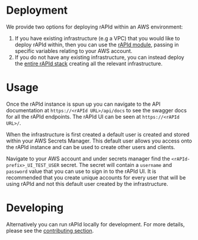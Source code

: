 # Deployment

We provide two options for deploying rAPId within an AWS environment:

1. If you have existing infrastructure (e.g a VPC) that you would like to deploy rAPId within, then you can use the [rAPId module](/infrastructure/deployment/existing/), passing in specific variables relating to your AWS account.
2. If you do not have any existing infrastructure, you can instead deploy the [entire rAPId stack](/infrastructure/deployment/full_stack/) creating all the relevant infrastructure.

# Usage

Once the rAPId instance is spun up you can navigate to the API documentation at `https://<rAPId URL>/api/docs` to see the swagger docs for all the rAPId endpoints. The rAPId UI can be seen at `https://<rAPId URL>/`.

When the infrastructure is first created a default user is created and stored within your AWS Secrets Manager. This default user allows you access onto the rAPId instance and can be used to create other users and clients.

Navigate to your AWS account and under secrets manager find the `<rAPId-prefix>_UI_TEST_USER` secret. The secret will contain a `username` and `password` value that you can use to sign in to the rAPId UI. It is recommended that you create unique accounts for every user that will be using rAPId and not this default user created by the infrastructure.

# Developing

Alternatively you can run rAPId locally for development. For more details, please see the [contributing section](/contributing/).
